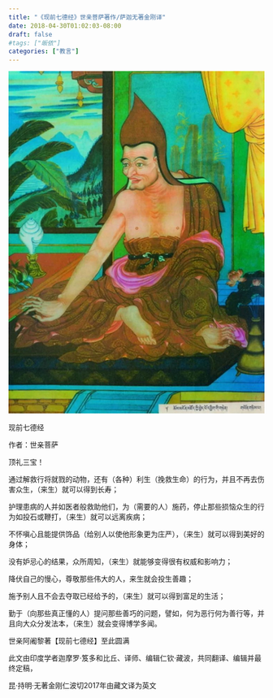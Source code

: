 ```yaml
---
title: "《现前七德经》世亲菩萨著作/萨迦无著金刚译"
date: 2018-04-30T01:02:03-08:00
draft: false
#tags: ["皈依"]
categories: ["教言"]
---
```




![img](https://raw.githubusercontent.com/thogmedorje/up/master/uPic/640-20200510113729222.jpeg)



现前七德经

作者：世亲菩萨

顶礼三宝！



通过解救行将就戮的动物，还有（各种）利生（挽救生命）的行为，并且不再去伤害众生，（来生）就可以得到长寿；



护理患病的人并如医者般救助他们，为（需要的人）施药，停止那些损恼众生的行为如投石或鞭打，（来生）就可以远离疾病；



不怀嗔心且能提供饰品（给别人以使他形象更为庄严），（来生）就可以得到美好的身体；



没有妒忌心的结果，众所周知，（来生）就能够变得很有权威和影响力；



降伏自己的慢心，尊敬那些伟大的人，来生就会投生善趣；



施予别人且不会去夺取已经给予的，（来生）就可以得到富足的生活；



勤于（向那些真正懂的人）提问那些善巧的问题，譬如，何为恶行何为善行等，并且向大众分发法本，（来生）就会变得博学多闻。



世亲阿阇黎著【现前七德经】至此圆满





此文由印度学者迦摩罗·笈多和比丘、译师、编辑仁钦·藏波，共同翻译、编辑并最终定稿，

昆·持明·无著金刚仁波切2017年由藏文译为英文

